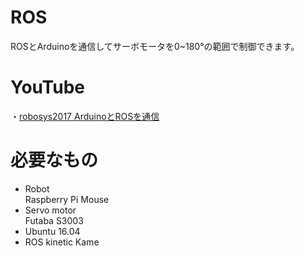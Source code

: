 # ROS
ROSとArduinoを通信してサーボモータを0~180°の範囲で制御できます。

# YouTube
・<a href="https://youtu.be/36kieCNJ7Kw" target=window>robosys2017 ArduinoとROSを通信</a>

# 必要なもの 
* Robot  
  Raspberry Pi Mouse  
* Servo motor  
  Futaba S3003
* Ubuntu 16.04
* ROS
  kinetic Kame
